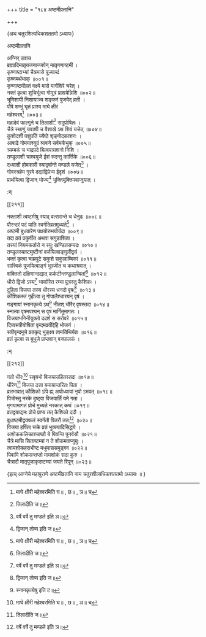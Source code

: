 +++
title = "१८४ अष्टमीव्रतानि"

+++

\{अथ चतुरशित्यधिकशततमो ऽध्यायः\}

अष्टमीव्रतानि  
    
अग्निर् उवाच  
ब्रह्मादिमातृयजनाज्जपेन् मातृगणाष्टमीं   ।  
कृष्णाष्टाभ्यां चैत्रमासे पूज्याब्दं  
कृष्णमर्थभाक् ॥००१॥  
कृष्णाष्टमीव्रतं वक्ष्ये मासे मार्गशिरे चरेत्   ।  
नक्तं कृत्वा शुचिर्भूत्वा गोमूत्रं प्राशयेन्निशि   ॥००२॥  
भूमिशायी निशायाञ्च शङ्करं पुजयेद् व्रती   ।  
पौषे शम्भुं घृतं प्राश्य माघे क्षीरं  
महेश्वरम्[^१] ॥००३॥  
महादेवं फाल्गुने च तिलाशी[^२] समुपोषितः ।  
चैत्रे स्थाणुं यवाशी च वैशाखे ऽथ शिवं यजेत्   ॥००४॥  
कुशोदशी पशुपतिं ज्यैष्ठे शृङ्गोदकाशनः   ।  
आषाढे गोमयाश्युग्रं श्रावणे सर्वमर्कभुक्   ॥००५॥  
त्र्यम्बकं च भाद्रपदे बिल्वपत्राशनो निशि ।  
तण्डुलाशी चाश्वयुजे ईशं रुदन्तु कार्त्तिके ॥००६॥  
दध्याशी होमकारी स्याद्वर्षान्ते मण्डले यजेत्[^३]   ।  
गोवस्त्रहेम गुरवे दद्याद्विप्रेभ्य ईदृशं ॥००७॥  
प्रार्थयित्वा द्विजान् भोज्य[^४] भुक्तिमुक्तिमवाप्नुयात् ।  
    
:न्  
    
[^१]: माघे क्षीरी महेश्वरमिति घ॥ , छ॥ , ञ॥ च  
    
[^२]: तिलादीति ज॥  
    
[^३]: वर्षे वर्षे तु मण्डले इति ञ॥  
    
[^४]: द्विजान् तोष्य इति ज॥  

[[२११]]
    
नक्ताशी त्वष्टमीषु स्याद् वत्सरान्ते च धेनुदः   ॥००८॥  
पौरन्दरं पदं याति स्वर्गतिव्रतमुच्यते[^१] ।  
अष्टमी बुधवारेण पक्षयोरुभयोर्यदा ॥००९॥  
तदा व्रतं प्रकुर्वीत अथवा सगुडाशिता ।  
तस्यां नियमकर्तारो न स्युः खण्डितसम्पदः   ॥०१०॥  
तण्डुलस्याष्टमुष्टीनां वर्जयित्वाङ्गुलीद्वयं   ।  
भक्तं कृत्वा चाम्रपुटे सकुशे सकुलाम्बिकां   ॥०११॥  
सात्त्विकं पूजयित्वाङ्गं भुञ्जीत च कथाश्रवात्   ।  
शक्तितो दक्षिणान्दद्यात् कर्कटीन्तण्डुलान्वितां[^२]   ॥०१२॥  
धीरो द्विजो ऽस्य[^३] भार्यास्ति रम्भा पुत्रस्तु कैशिकः   ।  
दुहिता विजया तस्य धीरस्य धनदो वृषः[^४] ॥०१३॥  
कौशिकस्तं गृहीत्वा तु गोपालैश्चारयन् वृषं   ।  
गङ्गायां स्नानकृत्ये ऽथ[^५] नीतश् चौरैर् वृषस्तदा   ॥०१४॥  
स्नात्वा वृषमपश्यन् स वृषं मार्गितुमागतः   ।  
विजयाभगिनीयुक्तो ददर्श स सरोवरे ॥०१५॥  
दिव्यस्त्रीयोषितां वृन्दमव्रवीद्देहि भोजनं ।  
स्त्रीवृन्दमूचे व्रतकृद् भुङ्क्ष्व त्वमतिथिर्यतः   ॥०१६॥  
व्रतं कृत्वा स बुभुजे प्राप्तवान् वनपालकं ।  
    
:न्  
    
[^१]: सुगतिव्रतमुच्यते इति ख॥ , घ॥ , छ॥ , ज॥ , ञ॥ , ट॥ च  ।सुशान्तिव्रतमुच्यते इति ज॥  
    
[^२]: कर्करीन्तण्डुलान्वितामिति ख॥ , घ॥ , ङ॥ च ।  
गर्गरीन्तण्डुलान्वितामिति झ॥  
    
[^३]: वीरो द्विजो ऽस्येति ग॥ , घ॥ , ङ॥ , ज॥ , ञ॥ च  
    
[^४]: वीरस्य धनपो वृष इति ख॥ , छ॥ , ट॥ च । वीरस्य धनदो  
वृष इति घ॥ , ङ॥ , ज॥ , ञ॥ च  
    
[^५]: स्नानकृत्येषु इति ट॥  

[[२१२]]
    
गतो धीरः[^१] सवृषभो विजयासहितस्तदा ॥०१७॥  
धीरेण[^२] विजया दत्ता यमायान्तरितः पिता ।  
व्रतभावात् कौशिको ऽपि ह्य् अयोध्यायां नृपो ऽभवत्   ॥०१८॥  
पित्रोस्तु नरके दृष्ट्वा विजयार्तिं यमे गता ।  
मृगयामागतं प्रोचे मुच्यते नरकात् कथं ॥०१९॥  
व्रतद्वयाद्यमः प्रोचे प्राप्य तत् कैशिको ददौ ।  
बुधाष्टमीद्वयफलं स्वर्गतौ पितरौ ततः[^३]   ॥०२०॥  
विजया हर्षिता चक्रे व्रतं भुक्त्यादिसिद्धये ।  
अशोककलिकाश्चाष्तौ ये पिवन्ति पुनर्वसौ ॥०२१॥  
चैत्रे मासि सिताष्टम्यां न ते शोकमवाप्नुयुः   ।  
त्वामशोकहराभीष्ट मधुमाससमुड्गव ॥०२२॥  
पिवामि शोकसन्तप्तो मामशोकं सदा कुरु ।  
चैत्रादौ मातृपूजाकृदष्टम्यां जयते रिपून्   ॥०२३॥  
    
\{इत्य् आग्नेये महापुराणे अष्टमीव्रतानि नाम चतुरशीत्यधिकशततमो ऽध्यायः ॥  }
    